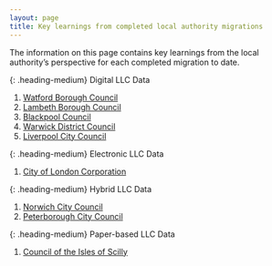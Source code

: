 ```yaml
---
layout: page
title: Key learnings from completed local authority migrations
---
```


The information on this page contains key learnings from the local authority’s perspective for each completed migration to date.

{: .heading-medium}
Digital LLC Data
<ol class='list list-number'>
    <li><a href='files/Key%20learnings/Watford%20Key%20Learnings%20FINAL.odt' onclick='linkClicked("Watford Borough Council key learnings")'>Watford Borough Council</a></li>
    <li><a href='files/Key%20learnings/Lambeth%20-%20case%20study%20FINAL.odt' onclick='linkClicked("Lambeth Borough Council key learnings")'>Lambeth Borough Council</a></li>
    <li><a href='files/Key%20learnings/Blackpool%20Council%20Case%20Study.odt' onclick='linkClicked("Blackpool Council key learnings")'>Blackpool Council</a></li>
    <li><a href='files/Key%20learnings/Warwick%20District%20Council%20case%20study.odt' onclick='linkClicked("Warwick District Council key learnings")'>Warwick District Council</a></li>
    <li><a href='files/Key%20learnings/Liverpool%20City%20Council%20case%20study.odt' onclick='linkClicked("Liverpool City Council key learnings")'>Liverpool City Council</a></li>
</ol>

{: .heading-medium}
Electronic LLC Data
<ol class='list list-number'>
    <li><a href='files/Key%20learnings/City%20of%20London%20Corporation%20case%20study.odt' onclick='linkClicked("City of London Corporation")'>City of London Corporation</a></li>
</ol>

{: .heading-medium}
Hybrid LLC Data
<ol class='list list-number'>
    <li><a href='files/Key%20learnings/Norwich%20City%20Council%20case%20study.odt' onclick='linkClicked("Norwich City Council")'>Norwich City Council</a></li>
    <li><a href='files/Key%20learnings/Peterborough%20LLC%20case%20study%20-%20Final.odt' onclick='linkClicked("Peterborough City Council")'>Peterborough City Council</a></li>
</ol>

{: .heading-medium}
Paper-based LLC Data
<ol class='list list-number'>
    <li><a href='files/Key%20learnings/Council%20of%20the%20Isles%20of%20Scilly%20case%20study.odt' onclick='linkClicked("Council of the Isles of Scilly")'>Council of the Isles of Scilly</a></li>
</ol>